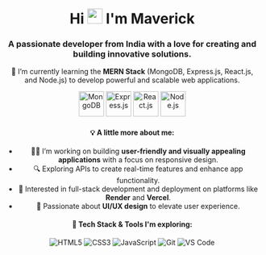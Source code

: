 <h1 align="center">
  Hi <img src="https://raw.githubusercontent.com/TheDudeThatCode/TheDudeThatCode/master/Assets/Hi.gif" width="30" height="30" /> 
  I'm Maverick
</h1>
<h3 align="center">
  A passionate developer from India with a love for creating and building innovative solutions.
</h3>

<p align="center">
  🌱 I’m currently learning the <strong>MERN Stack</strong> (MongoDB, Express.js, React.js, and Node.js) to develop powerful and scalable web applications.
</p>

<p align="center">
  <img src="https://www.svgrepo.com/show/331488/mongodb.svg" alt="MongoDB" width="50" height="50" />
  <img src="https://www.svgrepo.com/show/353437/express.svg" alt="Express.js" width="50" height="50" />
  <img src="https://www.svgrepo.com/show/354259/react.svg" alt="React.js" width="50" height="50" />
  <img src="https://www.svgrepo.com/show/354119/nodejs-icon.svg" alt="Node.js" width="50" height="50" />
</p>

<h4 align="center">💡 A little more about me:</h4>
<ul align="center">
  <li>👨‍💻 I’m working on building <strong>user-friendly and visually appealing applications</strong> with a focus on responsive design.</li>
  <li>🔍 Exploring APIs to create real-time features and enhance app functionality.</li>
  <li>🚀 Interested in full-stack development and deployment on platforms like <strong>Render</strong> and <strong>Vercel</strong>.</li>
  <li>🎯 Passionate about <strong>UI/UX design</strong> to elevate user experience.</li>
</ul>

<h4 align="center">🔧 Tech Stack & Tools I'm exploring:</h4>
<p align="center">
  <img src="https://img.icons8.com/color/48/000000/html-5.png" alt="HTML5" />
  <img src="https://img.icons8.com/color/48/000000/css3.png" alt="CSS3" />
  <img src="https://img.icons8.com/color/48/000000/javascript--v1.png" alt="JavaScript" />
  <img src="https://img.icons8.com/color/48/000000/git.png" alt="Git" />
  <img src="https://img.icons8.com/color/48/000000/visual-studio-code-2019.png" alt="VS Code" />
</p>
